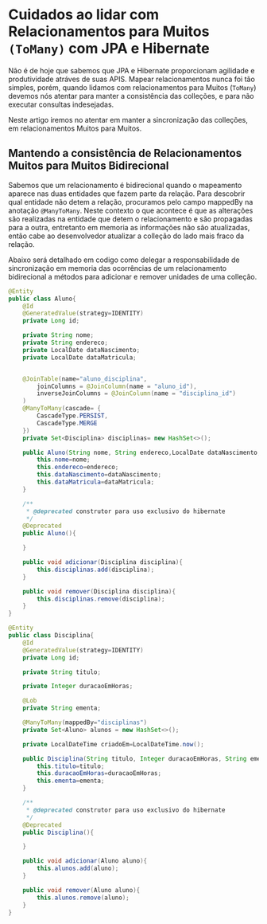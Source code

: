 # Cuidados ao lidar com Relacionamentos para Muitos `(ToMany)` com JPA e Hibernate

Não é de hoje que sabemos que JPA e Hibernate proporcionam agilidade e produtividade atráves de suas APIS. Mapear relacionamentos nunca foi tão simples, porém, quando lidamos com relacionamentos para Muitos (`ToMany`) devemos nós atentar para manter a consistência das colleções, e para não executar consultas indesejadas. 

Neste artigo iremos no atentar em manter a sincronização das colleções, em relacionamentos Muitos para Muitos.

## Mantendo a consistência de Relacionamentos Muitos para Muitos Bidirecional

Sabemos que um relacionamento é bidirecional quando o mapeamento aparece nas duas entidades que fazem parte da relação. Para descobrir qual entidade não detem a relação, procuramos pelo campo mappedBy na anotação `@ManyToMany`. Neste contexto o que acontece é que as alterações são realizadas na entidade que detem o relacionamento e são propagadas para a outra, entretanto em memoria as informações não são atualizadas, então cabe ao desenvolvedor atualizar a colleção do lado mais fraco da relação.

Abaixo será detalhado em codigo como delegar a responsabilidade de sincronização em memoria das ocorrências de um relacionamento bidirecional a  métodos para adicionar e remover unidades de uma colleção.


```java
@Entity
public class Aluno{
    @Id
    @GeneratedValue(strategy=IDENTITY)
    private Long id;

    private String nome;
    private String endereco;
    private LocalDate dataNascimento;
    private LocalDate dataMatricula;


    @JoinTable(name="aluno_disciplina",
        joinColumns = @JoinColumn(name = "aluno_id"),
        inverseJoinColumns = @JoinColumn(name = "disciplina_id")
    )
    @ManyToMany(cascade= {
        CascadeType.PERSIST,
        CascadeType.MERGE
    })
    private Set<Disciplina> disciplinas= new HashSet<>();

    public Aluno(String nome, String endereco,LocalDate dataNascimento,LocalDate dataMatricula){
        this.nome=nome;
        this.endereco=endereco;
        this.dataNascimento=dataNascimento;
        this.dataMatricula=dataMatricula;
    }

    /**
     * @deprecated construtor para uso exclusivo do hibernate
     */
    @Deprecated
    public Aluno(){

    }

    public void adicionar(Disciplina disciplina){
        this.disciplinas.add(disciplina);
    }

    public void remover(Disciplina disciplina){
        this.disciplinas.remove(disciplina);
    }
}
```

```java
@Entity
public class Disciplina{
    @Id
    @GeneratedValue(strategy=IDENTITY)
    private Long id;

    private String titulo;

    private Integer duracaoEmHoras;

    @Lob
    private String ementa;

    @ManyToMany(mappedBy="disciplinas")
    private Set<Aluno> alunos = new HashSet<>();

    private LocalDateTime criadoEm=LocalDateTime.now();

    public Disciplina(String titulo, Integer duracaoEmHoras, String ementa){
        this.titulo=titulo;
        this.duracaoEmHoras=duracaoEmHoras;
        this.ementa=ementa;
    }

    /**
     * @deprecated construtor para uso exclusivo do hibernate
     */
    @Deprecated
    public Disciplina(){

    }

    public void adicionar(Aluno aluno){
        this.alunos.add(aluno);
    }

    public void remover(Aluno aluno){
        this.alunos.remove(aluno);
    }
}
```